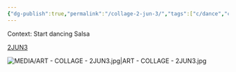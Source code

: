 ```yaml
---
{"dg-publish":true,"permalink":"/collage-2-jun-3/","tags":["c/dance","c/salsa","c/N-jonny","c/series","c/series-self","c/woman","c/upsidedown","c/colour-red","c/colour-orange","c/colour-blue","c/flat-background","c/colour-white","c/colour-purple","c/2023"],"created":"2024-06-28T12:56:50.000-04:00","updated":"2025-08-21T16:18:14.912-04:00"}
---
```



Context: Start dancing Salsa

[2JUN3](https://www.instagram.com/p/C1FfUNaRmeN/)

![MEDIA/ART - COLLAGE - 2JUN3.jpg|ART - COLLAGE - 2JUN3.jpg](/img/user/MEDIA/ART%20-%20COLLAGE%20-%202JUN3.jpg)
